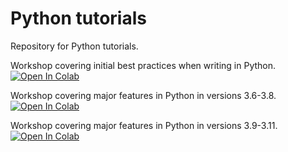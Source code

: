 # Python tutorials
Repository for Python tutorials.

Workshop covering initial best practices when writing in Python. <a href="https://colab.research.google.com/github/mcstroh/python-tutorials/blob/main/Writing_Presentable_Code.ipynb" target="_parent" rel="noopener"><img src="https://colab.research.google.com/assets/colab-badge.svg" alt="Open In Colab" /></a>

Workshop covering major features in Python in versions 3.6-3.8. <a href="https://colab.research.google.com/github/mcstroh/python-tutorials/blob/main/Adventures_in_Python_1.ipynb" target="_parent" rel="noopener"><img src="https://colab.research.google.com/assets/colab-badge.svg" alt="Open In Colab" /></a>

Workshop covering major features in Python in versions 3.9-3.11. <a href="https://colab.research.google.com/github/mcstroh/python-tutorials/blob/main/Advances_in_Python_39_through_311.ipynb" target="_parent" rel="noopener"><img src="https://colab.research.google.com/assets/colab-badge.svg" alt="Open In Colab" /></a>

